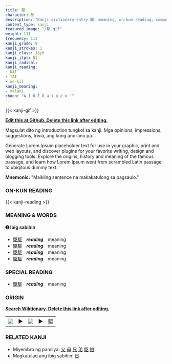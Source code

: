 ```yaml
---
title: 駆
character: 駆
description: "Kanji dictionary entry 駆: meaning, on-kun reading, compounds, origin, related kanji"
content_type: kanji
featured_image: "/駆.gif"
weight: 111
frequency: 111
kanji_grade: 9
kanji_strokes: 1
kanji_class: Jōyō
kanji_jlpt: N1
kanji_radical: 
kanji_reading: 
- DAI
- TAI
- oo-kii
kanji_meaning:
- malaki
chōon: "Ā Ī Ū Ē Ō ā ī ū ē ō ’"
---
```

[//]: # (Don't edit the line below. Kanji animated GIF code is automatically generated.)
{{< kanji-gif >}}

[//]: # (Edit below this line.)

**[Edit this at Github. Delete this link after editing.](https://github.com/tim0g/tim/tree/main/content/kanji/駆/index.md)**

Magsulat dito ng introduction tungkol sa kanji. Mga opinions, impressions, suggestions, trivia, ang kung ano-ano pa.

Generate Lorem Ipsum placeholder text for use in your graphic, print and web layouts, and discover plugins for your favorite writing, design and blogging tools. Explore the origins, history and meaning of the famous passage, and learn how Lorem Ipsum went from scrambled Latin passage to ubiqitous dummy text.
 
**Mnemonic:** "Maikling sentence na makakatulong sa pagsaulo."

### ON-KUN READING

[//]: # (Don't edit the line below. ON-KUN READING code is automatically generated.)
{{< kanji-reading >}}

### MEANING & WORDS

#### ➊ **Ibig sabihin**
  - [駆](../駆)[駆](../駆)　***reading***　meaning
  - [駆](../駆)[駆](../駆)　***reading***　meaning
  - [駆](../駆)[駆](../駆)　***reading***　meaning
  - [駆](../駆)[駆](../駆)　***reading***　meaning

### SPECIAL READING
  - [駆](../駆)[駆](../駆)　***reading***　meaning

### ORIGIN

**[Search Wiktionary. Delete this link after editing.](https://wiktionary.org/wiki/駆)**
<table class="kanji-table"><tr><td>
<img src="60px-駆-bronze.svg.png">
</td><td>▶</td><td>
<img src="60px-駆-oracle.svg.png">
</td><td>▶</td>
<td class="kanji-origin">駆</td>
</tr></table>

### RELATED KANJI
- Miyembro ng pamilya: [父](../父) [母](../母) [兄](../兄) [弟](../弟) [駆](../駆) [娘](../娘)
- Magkatulad ang ibig sabihin: [日](../日)

